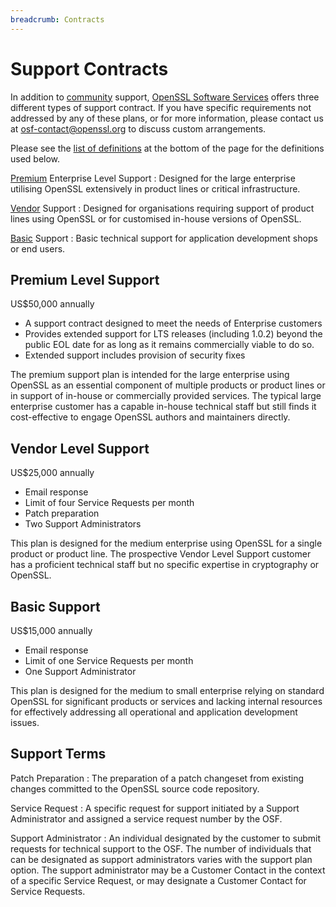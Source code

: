 ```yaml
---
breadcrumb: Contracts
---
```

# Support Contracts

In addition to [community](/community) support,
[OpenSSL Software Services](/community/contacts.html) offers three different
types of support contract. If you have specific requirements not addressed
by any of these plans, or for more information, please contact us at
<osf-contact@openssl.org> to discuss custom arrangements.

Please see the [list of definitions](#definitions) at the bottom of the page
for the definitions used below.

[Premium](#premium) Enterprise Level Support
:   Designed for the large enterprise utilising OpenSSL extensively in
    product lines or critical infrastructure.

[Vendor](#vendor) Support
:   Designed for organisations requiring support of product lines using
    OpenSSL or for customised in-house versions of OpenSSL.

[Basic](#basic) Support
:   Basic technical support for application development shops or end
    users.

## <a name="premium">Premium Level Support</a>

US\$50,000 annually

-   A support contract designed to meet the needs of Enterprise customers
-   Provides extended support for LTS releases (including 1.0.2) beyond
    the public EOL date for as long as it remains commercially viable to
    do so.
-   Extended support includes provision of security fixes

The premium support plan is intended for the large enterprise using
OpenSSL as an essential component of multiple products or product lines
or in support of in-house or commercially provided services. The typical
large enterprise customer has a capable in-house technical staff but
still finds it cost-effective to engage OpenSSL authors and maintainers
directly.

## <a name="vendor">Vendor Level Support</a>

US\$25,000 annually

-   Email response
-   Limit of four Service Requests per month
-   Patch preparation
-   Two Support Administrators

This plan is designed for the medium enterprise using OpenSSL for a
single product or product line. The prospective Vendor Level Support
customer has a proficient technical staff but no specific expertise in
cryptography or OpenSSL.

## <a name="basic">Basic Support</a>

US\$15,000 annually

-   Email response
-   Limit of one Service Requests per month
-   One Support Administrator

This plan is designed for the medium to small enterprise relying on
standard OpenSSL for significant products or services and lacking
internal resources for effectively addressing all operational and
application development issues.

## <a name="definitions">Support Terms</a>

Patch Preparation
:   The preparation of a patch changeset from existing changes committed
    to the OpenSSL source code repository.

Service Request
:   A specific request for support initiated by a Support Administrator
    and assigned a service request number by the OSF.

Support Administrator
:   An individual designated by the customer to submit requests for
    technical support to the OSF. The number of individuals that can be
    designated as support administrators varies with the support plan
    option. The support administrator may be a Customer Contact in the
    context of a specific Service Request, or may designate a Customer
    Contact for Service Requests.
